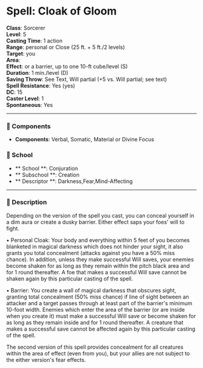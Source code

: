 
# Spell: Cloak of Gloom
**Class**: Sorcerer  
**Level**: 5  
**Casting Time**: 1 action  
**Range**: personal or Close (25 ft. + 5 ft./2 levels)  
**Target**: you  
**Area**:   
**Effect**: or a barrier, up to one 10-ft cube/level (S)  
**Duration**: 1 min./level (D)  
**Saving Throw**: See Text, Will partial (+5 vs. Will partial; see text)  
**Spell Resistance**: Yes (yes)  
**DC**: 15  
**Caster Level**: 1  
**Spontaneous**: Yes

---

### 🔮 Components
- **Components**: Verbal, Somatic, Material or Divine Focus

### 🏫 School
- ** School **: Conjuration
- ** Subschool **: Creation
- ** Descriptor **: Darkness,Fear,Mind-Affecting
---

### 📜 Description
Depending on the version of the spell you cast, you can conceal yourself in a dim aura or create a dusky barrier. Either effect saps your foes' will to fight.

• Personal Cloak: Your body and everything within 5 feet of you becomes blanketed in magical darkness which does not hinder your sight, it also grants you total concealment (attacks against you have a 50% miss chance). In addition, unless they make successful Will saves, your enemies become shaken for as long as they remain within the pitch black area and for 1 round thereafter. A foe that makes a successful Will save cannot be shaken again by this particular casting of the spell.

• Barrier: You create a wall of magical darkness that obscures sight, granting total concealment (50% miss chance) if line of sight between an attacker and a target passes through at least part of the barrier's minimum 10-foot width. Enemies which enter the area of the barrier (or are inside when you create it) must make a successful Will save or become shaken for as long as they remain inside and for 1 round thereafter. A creature that makes a successful save cannot be affected again by this particular casting of the spell.

The second version of this spell provides concealment for all creatures within the area of effect (even from you), but your allies are not subject to the either version's fear effects.
